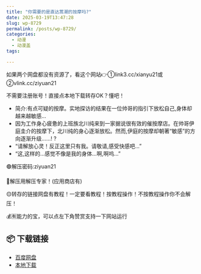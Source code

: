 ```yaml
---
title: "你需要的是直达蒿潮的按摩吗?"
date: 2025-03-19T13:47:28
slug: wp-8729
permalink: /posts/wp-8729/
categories:
  - 动漫
  - 动漫盖
tags:

---
```


如果两个网盘都没有资源了，看这个网站👉①link3.cc/xianyu21或②vlink.cc/ziyuan21

不需要注册账号！直接点本地下载转存OK？懂吧！

*   简介:有点可疑的按摩。实地探访的结果在一位帅哥的指引下放松自己,身体却越来越敏感…
*   因为工作身心疲惫的上班族北川纯来到一家据说很有效的催按摩店。在帅哥伊庭圭介的按摩下，北川纯的身心逐渐放松。然而,伊庭的按摩却朝著“敏感”的方向逐渐升级……! ?
*   “请解放心灵！反正这里只有我。请敬请,感受快感吧…”
*   “这,这样的…感觉不像是我的身体…啊,啊呜…”

🟢解压密码:ziyuan21

🔵解压用解压专家！(应用商店有)

🟡转存的链接网盘有教程！一定要看教程！按教程操作！不按教程操作你不会解压！

💰🈶能力的宝，可以点左下角赞赏支持一下网站运行

## 📦 下载链接
- [百度网盘](https://blziyuan21.com/pay-download/8729?key=1b02035557&down_id=0)
- [本地下载](https://blziyuan21.com/pay-download/8729?key=1b02035557&down_id=1)

